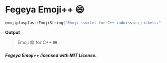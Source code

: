 #  Fegeya Emoji++ :smile:

```c++
emojiplusplus::EmojiString("Emoji :smile: for C++ :admission_tickets:") 
```

**Output**

> Emoji 😄 for C++ 🎟

##### Fegeya Emoji++ licensed with MIT License.



